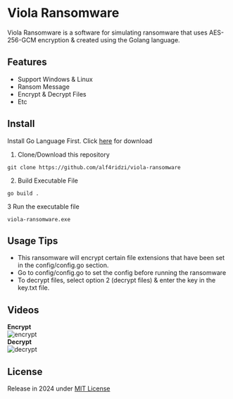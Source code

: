 # Viola Ransomware

Viola Ransomware is a software for simulating ransomware that uses AES-256-GCM encryption & created using the Golang language.

## Features

- Support Windows & Linux
- Ransom Message
- Encrypt & Decrypt Files
- Etc 

## Install
Install Go Language First. Click <a href="https://go.dev/doc/install">here</a> for download<br>
1. Clone/Download this repository
```
git clone https://github.com/alf4ridzi/viola-ransomware
```
2. Build Executable File
```
go build .
```
3 Run the executable file
```
viola-ransomware.exe
```

## Usage Tips
- This ransomware will encrypt certain file extensions that have been set in the config/config.go section.
- Go to config/config.go to set the config before running the ransomware<br>
- To decrypt files, select option 2 (decrypt files) & enter the key in the key.txt file.

## Videos
<b>Encrypt</b><br>
![encrypt](https://github.com/alf4ridzi/viola-ransomware/assets/58920998/f29a1f7f-9a43-47fb-8bda-3805ded646c9)<br>
<b>Decrypt</b><br>
![decrypt](https://github.com/alf4ridzi/viola-ransomware/assets/58920998/e4f21377-6717-4541-97d9-3e9237793151)

## License
Release in 2024 under <a href="https://opensource.org/license/mit">MIT License</a>
